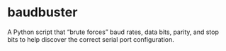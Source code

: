 # baudbuster
A Python script that “brute forces” baud rates, data bits, parity, and stop bits to help discover the correct serial port configuration.
